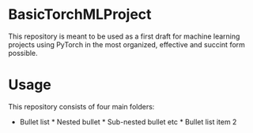 # BasicTorchMLProject

This repository is meant to be used as a first draft for machine learning projects using PyTorch in the most organized, effective and succint form possible.

# Usage
This repository consists of four main folders:
* Bullet list
              * Nested bullet
                  * Sub-nested bullet etc
          * Bullet list item 2
